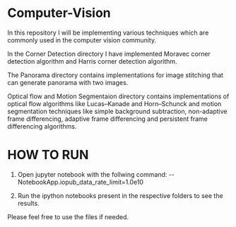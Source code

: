 # Computer-Vision
In this repository I will be implementing various techniques which are commonly used in the computer vision community.

In the Corner Detection directory I have implemented Moravec corner detection algorithm and Harris corner detection algorithm.

The Panorama directory contains implementations for image stitching that can generate panorama with two images.

Optical flow and Motion Segmentaion directory contains implementations of optical flow algorithms like Lucas–Kanade and Horn–Schunck and motion segmentation techniques like simple background subtraction, non-adaptive frame differencing, adaptive frame differencing and persistent frame differencing algorithms.

# HOW TO RUN

1) Open jupyter notebook with the follwing command:
--NotebookApp.iopub_data_rate_limit=1.0e10

2) Run the ipython notebooks present in the respective folders to see the results.


Please feel free to use the files if needed.
